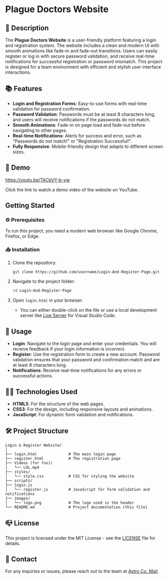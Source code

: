 
# Plague Doctors Website

## 🔎 Description

The **Plague Doctors Website** is a user-friendly platform featuring a login and registration system. The website includes a clean and modern UI with smooth animations like fade-in and fade-out transitions. Users can easily register or log in with secure password validation, and receive real-time notifications for successful registration or password mismatch. This project is designed for a team environment with efficient and stylish user interface interactions.

## 📚 Features

- **Login and Registration Forms**: Easy-to-use forms with real-time validation for password confirmation.
- **Password Validation**: Passwords must be at least 8 characters long, and users will receive notifications if the passwords do not match.
- **Smooth Animations**: Fade-in on page load and fade-out before navigating to other pages.
- **Real-time Notifications**: Alerts for success and error, such as "Passwords do not match!" or "Registration Successful!".
- **Fully Responsive**: Mobile-friendly design that adapts to different screen sizes.

## 👀 Demo

https://youtu.be/TACbVY-b-vw

Click the link to watch a demo video of the website on YouTube.

## Getting Started

### ⚙️ Prerequisites

To run this project, you need a modern web browser like Google Chrome, Firefox, or Edge.

### 📥 Installation

1. Clone the repository:
   ```bash
   git clone https://github.com/username/Login-And-Register-Page.git
   ```
   
2. Navigate to the project folder:
   ```bash
   cd Login-And-Register-Page
   ```

3. Open `login.html` in your browser:
   - You can either double-click on the file or use a local development server like [Live Server](https://marketplace.visualstudio.com/items?itemName=ritwickdey.LiveServer) for Visual Studio Code.

## 📌 Usage

- **Login**: Navigate to the login page and enter your credentials. You will receive feedback if your login information is incorrect.
- **Register**: Use the registration form to create a new account. Password validation ensures that your password and confirmation match and are at least 8 characters long.
- **Notifications**: Receive real-time notifications for any errors or successful actions.

## 👨‍💻 Technologies Used

- **HTML5**: For the structure of the web pages.
- **CSS3**: For the design, including responsive layouts and animations.
- **JavaScript**: For dynamic form validation and notifications.
  
## 🛠️ Project Structure

```plaintext
Login & Register Website/
│
├── login.html              # The main login page
├── register.html           # The registration page
├── Videos (for fun)/
│   └── LOL.mp4  
├── styles/
│   └── style.css           # CSS for styling the website
├── scripts/
├── login.js
│   └── register.js         # JavaScript for form validation and notifications
├── images/
│   └── logo.png            # The logo used in the header
└── README.md               # Project documentation (this file)
```

## 📪 License

This project is licensed under the MIT License - see the [LICENSE](LICENSE) file for details.

## 📧 Contact

For any inquiries or issues, please reach out to the team at [Astro Co. Mail](mailto:astroco.business@gmail.com).
